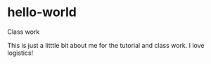 # hello-world
Class work

This is just a litttle bit about me for the tutorial and class work. I love logistics!
